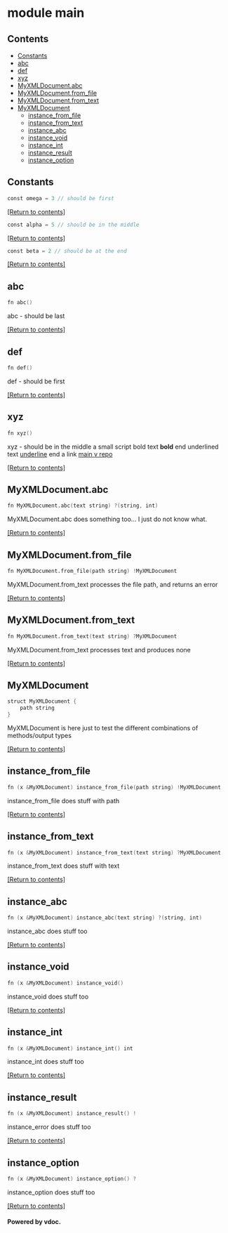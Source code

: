 # module main


## Contents
- [Constants](#Constants)
- [abc](#abc)
- [def](#def)
- [xyz](#xyz)
- [MyXMLDocument.abc](#MyXMLDocument.abc)
- [MyXMLDocument.from_file](#MyXMLDocument.from_file)
- [MyXMLDocument.from_text](#MyXMLDocument.from_text)
- [MyXMLDocument](#MyXMLDocument)
  - [instance_from_file](#instance_from_file)
  - [instance_from_text](#instance_from_text)
  - [instance_abc](#instance_abc)
  - [instance_void](#instance_void)
  - [instance_int](#instance_int)
  - [instance_result](#instance_result)
  - [instance_option](#instance_option)

## Constants
```v
const omega = 3 // should be first
```

[[Return to contents]](#Contents)

```v
const alpha = 5 // should be in the middle
```

[[Return to contents]](#Contents)

```v
const beta = 2 // should be at the end
```

[[Return to contents]](#Contents)

## abc
```v
fn abc()
```

abc - should be last

[[Return to contents]](#Contents)

## def
```v
fn def()
```

def - should be first

[[Return to contents]](#Contents)

## xyz
```v
fn xyz()
```

xyz - should be in the middle a small script <script>console.log('hello');</script> bold text <b>bold</b> end underlined text <u>underline</u> end a link [main v repo](https://github.com/vlang/v)

[[Return to contents]](#Contents)

## MyXMLDocument.abc
```v
fn MyXMLDocument.abc(text string) ?(string, int)
```

MyXMLDocument.abc does something too... I just do not know what.

[[Return to contents]](#Contents)

## MyXMLDocument.from_file
```v
fn MyXMLDocument.from_file(path string) !MyXMLDocument
```

MyXMLDocument.from_text processes the file path, and returns an error

[[Return to contents]](#Contents)

## MyXMLDocument.from_text
```v
fn MyXMLDocument.from_text(text string) ?MyXMLDocument
```

MyXMLDocument.from_text processes text and produces none

[[Return to contents]](#Contents)

## MyXMLDocument
```v
struct MyXMLDocument {
	path string
}
```

MyXMLDocument is here just to test the different combinations of methods/output types

[[Return to contents]](#Contents)

## instance_from_file
```v
fn (x &MyXMLDocument) instance_from_file(path string) !MyXMLDocument
```

instance_from_file does stuff with path

[[Return to contents]](#Contents)

## instance_from_text
```v
fn (x &MyXMLDocument) instance_from_text(text string) ?MyXMLDocument
```

instance_from_text does stuff with text

[[Return to contents]](#Contents)

## instance_abc
```v
fn (x &MyXMLDocument) instance_abc(text string) ?(string, int)
```

instance_abc does stuff too

[[Return to contents]](#Contents)

## instance_void
```v
fn (x &MyXMLDocument) instance_void()
```

instance_void does stuff too

[[Return to contents]](#Contents)

## instance_int
```v
fn (x &MyXMLDocument) instance_int() int
```

instance_int does stuff too

[[Return to contents]](#Contents)

## instance_result
```v
fn (x &MyXMLDocument) instance_result() !
```

instance_error does stuff too

[[Return to contents]](#Contents)

## instance_option
```v
fn (x &MyXMLDocument) instance_option() ?
```

instance_option does stuff too

[[Return to contents]](#Contents)

#### Powered by vdoc.
